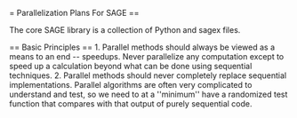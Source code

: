 = Parallelization Plans For SAGE ==

The core SAGE library is a collection of Python and sagex files. 

== Basic Principles == 
     1. Parallel methods should always be viewed as a means to an end -- speedups.  Never parallelize any computation except to speed up a calculation beyond what can be done using sequential techniques. 
     2. Parallel methods should never completely replace sequential implementations.  Parallel algorithms are often very complicated to understand and test, so we need to at a ''minimum'' have a randomized test function that compares with that output of purely sequential code. 
